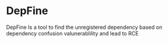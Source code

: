 # DepFine
DepFine Is a tool to find the unregistered dependency based on dependency confusion valunerablility and lead to RCE
